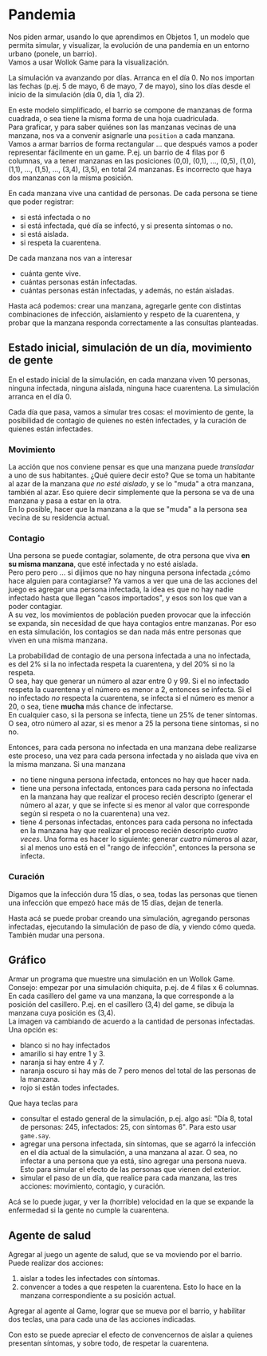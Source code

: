 # Pandemia

Nos piden armar, usando lo que aprendimos en Objetos 1, un modelo que permita simular, y visualizar, la evolución de una pandemia en un entorno urbano (ponele, un barrio).  
Vamos a usar Wollok Game para la visualización.

La simulación va avanzando por días. Arranca en el día 0. No nos importan las fechas (p.ej. 5 de mayo, 6 de mayo, 7 de mayo), sino los días desde el inicio de la simulación (día 0, día 1, día 2).

En este modelo simplificado, el barrio se compone de manzanas de forma cuadrada, o sea tiene la misma forma de una hoja cuadriculada.  
Para graficar, y para saber quiénes son las manzanas vecinas de una manzana, nos va a convenir asignarle una `position` a cada manzana.  
Vamos a armar barrios de forma rectangular ... que después vamos a poder representar fácilmente en un game. P.ej. un barrio de 4 filas por 6 columnas, va a tener manzanas en las posiciones (0,0), (0,1), ..., (0,5), (1,0), (1,1), ..., (1,5), ..., (3,4), (3,5), en total 24 manzanas. Es incorrecto que haya dos manzanas con la misma posición.

En cada manzana vive una cantidad de personas. De cada persona se tiene que poder registrar:
- si está infectada o no
- si está infectada, qué día se infectó, y si presenta síntomas o no.
- si está aislada.
- si respeta la cuarentena.

De cada manzana nos van a interesar
- cuánta gente vive.
- cuántas personas están infectadas.
- cuántas personas están infectadas, y además, no están aisladas.

Hasta acá podemos: crear una manzana, agregarle gente con distintas combinaciones de infección, aislamiento y respeto de la cuarentena, y probar que la manzana responda correctamente a las consultas planteadas.


## Estado inicial, simulación de un día, movimiento de gente
En el estado inicial de la simulación, en cada manzana viven 10 personas, ninguna infectada, ninguna aislada, ninguna hace cuarentena. La simulación arranca en el día 0. 

Cada día que pasa, vamos a simular tres cosas: el movimiento de gente, la posibilidad de contagio de quienes no estén infectades, y la curación de quienes están infectades.

### Movimiento
La acción que nos conviene pensar es que una manzana puede _transladar_ a uno de sus habitantes. ¿Qué quiere decir esto? Que se toma un habitante al azar de la manzana _que no esté aislado_, y se lo "muda" a otra manzana, también al azar. Eso quiere decir simplemente que la persona se va de una manzana y pasa a estar en la otra.  
En lo posible, hacer que la manzana a la que se "muda" a la persona sea vecina de su residencia actual. 

### Contagio
Una persona se puede contagiar, solamente, de otra persona que viva **en su misma manzana**, que esté infectada y no esté aislada.  
Pero pero pero ... si dijimos que no hay ninguna persona infectada ¿cómo hace alguien para contagiarse? Ya vamos a ver que una de las acciones del juego es agregar una persona infectada, la idea es que no hay nadie infectado hasta que llegan "casos importados", y esos son los que van a poder contagiar.  
A su vez, los movimientos de población pueden provocar que la infección se expanda, sin necesidad de que haya contagios entre manzanas. Por eso en esta simulación, los contagios se dan nada más entre personas que viven en una misma manzana.

La probabilidad de contagio de una persona infectada a una no infectada, es del 2\% si la no infectada respeta la cuarentena, y del 20\% si no la respeta.  
O sea, hay que generar un número al azar entre 0 y 99. Si el no infectado respeta la cuarentena y el número es menor a 2, entonces se infecta. Si el no infectado _no_ respecta la cuarentena, se infecta si el número es menor a 20, o sea, tiene **mucha** más chance de infectarse.  
En cualquier caso, si la persona se infecta, tiene un 25\% de tener síntomas. O sea, otro número al azar, si es menor a 25 la persona tiene síntomas, si no no.

Entonces, para cada persona no infectada en una manzana debe realizarse este proceso, una vez para cada persona infectada y no aislada que viva en la misma manzana. Si una manzana
- no tiene ninguna persona infectada, entonces no hay que hacer nada.
- tiene una persona infectada, entonces para cada persona no infectada en la manzana hay que realizar el proceso recién descripto (generar el número al azar, y que se infecte si es menor al valor que corresponde según si respeta o no la cuarentena) una vez.
- tiene 4 personas infectadas, entonces para cada persona no infectada en la manzana hay que realizar el proceso recién descripto _cuatro veces_. Una forma es hacer lo siguiente: generar _cuatro_ números al azar, si al menos uno está en el "rango de infección", entonces la persona se infecta.

### Curación
Digamos que la infección dura 15 días, o sea, todas las personas que tienen una infección que empezó hace más de 15 días, dejan de tenerla.

Hasta acá se puede probar creando una simulación, agregando personas infectadas, ejecutando la simulación de paso de día, y viendo cómo queda. También mudar una persona. 

## Gráfico
Armar un programa que muestre una simulación en un Wollok Game. Consejo: empezar por una simulación chiquita, p.ej. de 4 filas x 6 columnas.  
En cada casillero del game va una manzana, la que corresponde a la posición del casillero. P.ej. en el casillero (3,4) del game, se dibuja la manzana cuya posición es (3,4).  
La imagen va cambiando de acuerdo a la cantidad de personas infectadas. Una opción es:
- blanco si no hay infectados
- amarillo si hay entre 1 y 3.
- naranja si hay entre 4 y 7.
- naranja oscuro si hay más de 7 pero menos del total de las personas de la manzana.
- rojo si están todes infectades.

Que haya teclas para
- consultar el estado general de la simulación, p.ej. algo así: "Día 8, total de personas: 245, infectados: 25, con síntomas 6". Para esto usar `game.say`.
- agregar una persona infectada, sin síntomas, que se agarró la infección en el día actual de la simulación, a una manzana al azar. O sea, no infectar a una persona que ya está, sino agregar una persona nueva. Esto para simular el efecto de las personas que vienen del exterior.
- simular el paso de un día, que realice para cada manzana, las tres acciones: movimiento, contagio, y curación.

Acá se lo puede jugar, y ver la (horrible) velocidad en la que se expande la enfermedad si la gente no cumple la cuarentena.

## Agente de salud
Agregar al juego un agente de salud, que se va moviendo por el barrio. Puede realizar dos acciones: 
1. aislar a todes les infectades con síntomas.
1. convencer a todes a que respeten la cuarentena.
Esto lo hace en la manzana correspondiente a su posición actual.

Agregar al agente al Game, lograr que se mueva por el barrio, y habilitar dos teclas, una para cada una de las acciones indicadas.

Con esto se puede apreciar el efecto de convencernos de aislar a quienes presentan síntomas, y sobre todo, de respetar la cuarentena.

